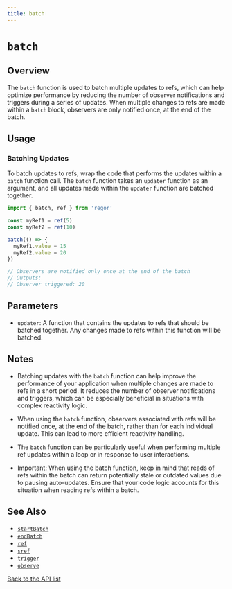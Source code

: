 ```yaml
---
title: batch
---
```


# `batch`

## Overview

The `batch` function is used to batch multiple updates to refs, which can help optimize performance by reducing the number of observer notifications and triggers during a series of updates. When multiple changes to refs are made within a `batch` block, observers are only notified once, at the end of the batch.

## Usage

### Batching Updates

To batch updates to refs, wrap the code that performs the updates within a `batch` function call. The `batch` function takes an `updater` function as an argument, and all updates made within the `updater` function are batched together.

```ts
import { batch, ref } from 'regor'

const myRef1 = ref(5)
const myRef2 = ref(10)

batch(() => {
  myRef1.value = 15
  myRef2.value = 20
})

// Observers are notified only once at the end of the batch
// Outputs:
// Observer triggered: 20
```

## Parameters

- `updater`: A function that contains the updates to refs that should be batched together. Any changes made to refs within this function will be batched.

## Notes

- Batching updates with the `batch` function can help improve the performance of your application when multiple changes are made to refs in a short period. It reduces the number of observer notifications and triggers, which can be especially beneficial in situations with complex reactivity logic.

- When using the `batch` function, observers associated with refs will be notified once, at the end of the batch, rather than for each individual update. This can lead to more efficient reactivity handling.

- The `batch` function can be particularly useful when performing multiple ref updates within a loop or in response to user interactions.

- Important: When using the batch function, keep in mind that reads of refs within the batch can return potentially stale or outdated values due to pausing auto-updates. Ensure that your code logic accounts for this situation when reading refs within a batch.

## See Also

- [`startBatch`](startBatch.md)
- [`endBatch`](endBatch.md)
- [`ref`](ref.md)
- [`sref`](sref.md)
- [`trigger`](trigger.md)
- [`observe`](observe.md)

[Back to the API list](regor-api.md)
